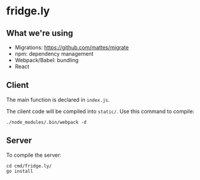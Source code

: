 # fridge.ly

## What we're using

* Migrations: https://github.com/mattes/migrate
* npm: dependency management
* Webpack/Babel: bundling
* React


## Client

The main function is declared in `index.js`.

The client code will be compiled into `static/`. Use this command to compile:
```
./node_modules/.bin/webpack -d
```

## Server

To compile the server:
```
cd cmd/fridge.ly/
go install
```
